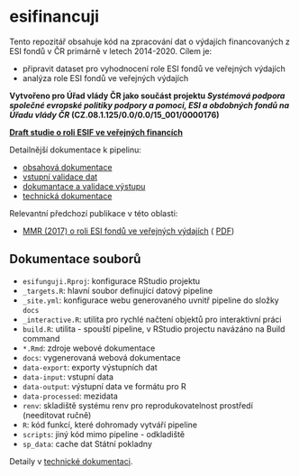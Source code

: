 esifinancuji
================

<!-- README.md is generated from README.Rmd. Please edit that file -->
<!-- badges: start -->
<!-- badges: end -->

Tento repozitář obsahuje kód na zpracování dat o výdajích financovaných
z ESI fondů v ČR primárně v letech 2014-2020. Cílem je:

-   připravit dataset pro vyhodnocení role ESI fondů ve veřejných
    výdajích
-   analýza role ESI fondů ve veřejných výdajích

**Vytvořeno pro Úřad vlády ČR jako součást projektu *Systémová podpora
společné evropské politiky podpory a pomoci, ESI a obdobných fondů na
Úřadu vlády ČR* (CZ.08.1.125/0.0/0.0/15_001/0000176)**

**[Draft studie o roli ESIF ve veřejných financích](s_pokladna.html)**

Detailnější dokumentace k pipelinu:

-   [obsahová dokumentace](s_doc.html)
-   [vstupní validace dat](s_inputchecks.html)
-   [dokumantace a validace výstupu](s_output.html)
-   [technická dokumentace](dev.html)

Relevantní předchozí publikace v této oblasti:

-   [MMR (2017) o roli ESI fondů ve veřejných
    výdajích](https://dotaceeu.cz/cs/evropske-fondy-v-cr/narodni-organ-pro-koordinaci/evaluace/knihovna-evaluaci/verejne-vydaje-a-fondy-eu-2007%e2%80%932015)
    (
    [PDF](https://dotaceeu.cz/Dotace/media/SF/NOK/Evaluace/Evalua%c4%8dn%c3%ad%20knihovna/2017/Adicionalita/Verejne-vydaje-a-fondy-EU-final-public_1.pdf))

## Dokumentace souborů

-   `esifunguji.Rproj`: konfigurace RStudio projektu
-   `_targets.R`: hlavní soubor definující datový pipeline
-   `_site.yml`: konfigurace webu generovaného uvnitř pipeline do složky
    `docs`
-   `_interactive.R`: utilita pro rychlé načtení objektů pro
    interaktivní práci
-   `build.R`: utilita - spouští pipeline, v RStudio projectu navázáno
    na Build command
-   `*.Rmd`: zdroje webové dokumentace
-   `docs`: vygenerovaná webová dokumentace
-   `data-export`: exporty výstupních dat
-   `data-input`: vstupní data
-   `data-output`: výstupní data ve formátu pro R
-   `data-processed`: mezidata
-   `renv`: skladiště systému renv pro reprodukovatelnost prostředí
    (needitovat ručně)
-   `R`: kód funkcí, které dohromady vytváří pipeline
-   `scripts`: jiný kód mimo pipeline - odkladiště
-   `sp_data`: cache dat Státní pokladny

Detaily v [technické dokumentaci](dev.html).
